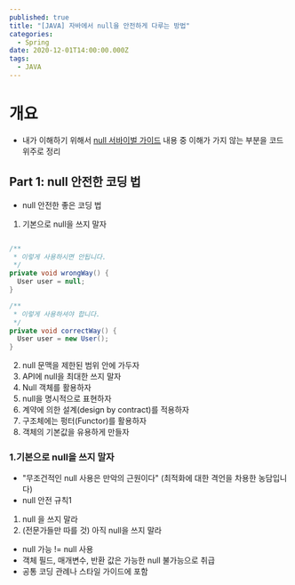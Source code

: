 ```yaml
---
published: true
title: "[JAVA] 자바에서 null을 안전하게 다루는 방법"
categories:
  - Spring
date: 2020-12-01T14:00:00.000Z
tags:
  - JAVA
---
```


<!--more-->

# 개요

* 내가 이해하기 위해서 [null 서바이벌 가이드][slide-share] 내용 중 이해가 가지 않는 부분을 코드 위주로 정리

## Part 1: null 안전한 코딩 법

* null 안전한 좋은 코딩 법
 1. 기본으로 null을 쓰지 말자

 ```JAVA
 
 /**
  * 이렇게 사용하시면 안됩니다.
  */
 private void wrongWay() {
   User user = null;
 }
 
 /**
  * 이렇게 사용하셔야 합니다.
  */
 private void correctWay() {
   User user = new User();
 }
 ```
 
 2. null 문맥을 제한된 범위 안에 가두자
 3. API에 null을 최대한 쓰지 말자
 4. Null 객체를 활용하자
 5. null을 명시적으로 표현하자
 6. 계약에 의한 설계(design by contract)를 적용하자
 7. 구조체에는 펑터(Functor)를 활용하자
 8. 객체의 기본값을 유용하게 만들자

### 1.기본으로 null을 쓰지 말자

* "무조건적인 null 사용은 만악의 근원이다" (최적화에 대한 격언을 차용한 농담입니다)
* null 안전 규칙1
 1. null 을 쓰지 말라
 2. (전문가들만 따를 것) 아직 null을 쓰지 말라
* null 가능 != null 사용
* 객체 필드, 매개변수, 반환 값은 가능한 null 불가능으로 취급
* 공통 코딩 관례나 스타일 가이드에 포함


[slide-share]: https://www2.slideshare.net/gyumee/java-null-survival-guide